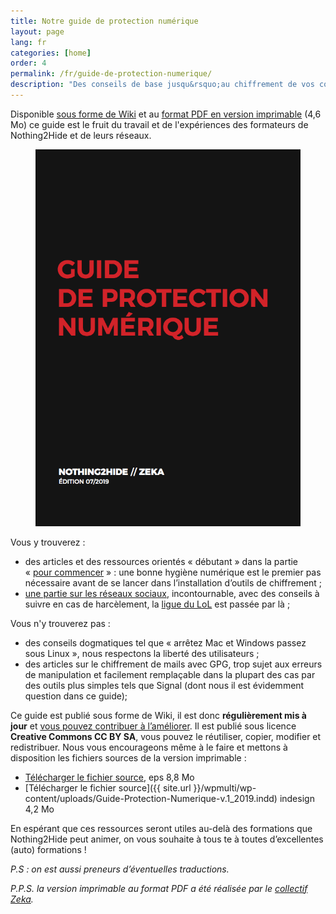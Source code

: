 ```yaml
---
title: Notre guide de protection numérique
layout: page
lang: fr
categories: [home]
order: 4
permalink: /fr/guide-de-protection-numerique/
description: "Des conseils de base jusqu&rsquo;au chiffrement de vos communications en passant par les précautions à prendre lors de la couverture d&rsquo;un événement, notre Guide de protection numérique vous aidera à protéger vos informations en toutes circonstances."
---
```


Disponible [sous forme de Wiki](https://nothing2hide.org/wiki/doku.php?id=protectionnumerique:start) et au [format PDF en version imprimable](/assets/img/sites/3/2019/08/guide-protection-numerique-2019.pdf) (4,6 Mo) ce guide est le fruit du travail et de l'expériences des formateurs de Nothing2Hide et de leurs réseaux.

<figure>
<a href="/assets/img/sites/3/2019/08/guide-protection-numerique-2019.pdf"><img src="/assets/img/sites/3/2019/07/guide-protect-internet-min.png" style="width: 500px" alt="téléchargez le guide de protection numérique"></a>
</figure>

Vous y trouverez :

  * des articles et des ressources orientés « débutant » dans la partie « [pour commencer](https://nothing2hide.org/wiki/doku.php?id=protectionnumerique:start#pour_commencer) » : une bonne hygiène numérique est le premier pas nécessaire avant de se lancer dans l&rsquo;installation d&rsquo;outils de chiffrement ;
  * [une partie sur les réseaux sociaux](https://nothing2hide.org/wiki/doku.php?id=protectionnumerique:reseauxsociaux), incontournable, avec des conseils à suivre en cas de harcèlement, la [ligue du LoL](https://fr.wikipedia.org/wiki/Ligue_du_LOL#Ant%C3%A9c%C3%A9dents_de_certains_membres) est passée par là ;

Vous n'y trouverez pas : 

  * des conseils dogmatiques tel que « arrêtez Mac et Windows passez sous Linux », nous respectons la liberté des utilisateurs ;
  * des articles sur le chiffrement de mails avec GPG, trop sujet aux erreurs de manipulation et facilement remplaçable dans la plupart des cas par des outils plus simples tels que Signal (dont nous il est évidemment question dans ce guide);


Ce guide est publié sous forme de Wiki, il est donc **régulièrement mis à jour** et [vous pouvez contribuer à l&rsquo;améliorer](https://nothing2hide.org/wiki/doku.php?id=protectionnumerique:start&do=login&sectok=). Il est publié sous licence **Creative Commons CC BY SA**, vous pouvez le réutiliser, copier, modifier et redistribuer. Nous vous encourageons même à le faire et mettons à disposition les fichiers sources de la version imprimable : 

  * [Télécharger le fichier source](/wpmulti/wp-content/uploads/Guide-Protection-Numerique-v.1_2019.indd.ps), eps 8,8 Mo   
  * [Télécharger le fichier source]({{ site.url }}/wpmulti/wp-content/uploads/Guide-Protection-Numerique-v.1_2019.indd) indesign 4,2 Mo

En espérant que ces ressources seront utiles au-delà des formations que Nothing2Hide peut animer, on vous souhaite à tous te à toutes d&rsquo;excellentes (auto) formations !

_P.S : on est aussi preneurs d&rsquo;éventuelles traductions._

_P.P.S. la version imprimable au format PDF a été réalisée par le_ [_collectif Zeka_](https://zeka.noblogs.org/guide-de-protection-numerique/)_._
